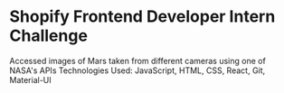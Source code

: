 # Shopify Frontend Developer Intern Challenge
Accessed images of Mars taken from different cameras using one of NASA's APIs
Technologies Used: JavaScript, HTML, CSS, React, Git, Material-UI
